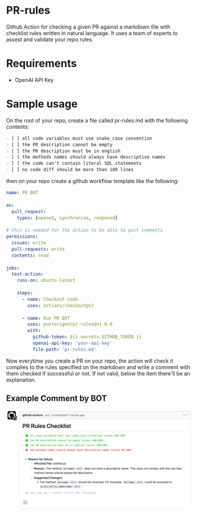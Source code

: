 # PR-rules
Github Action for checking a given PR against a markdown file with checklist rules written in natural language. It uses a team of experts to assest and validate your repo rules.

# Requirements
- OpenAI API Key

# Sample usage
On the root of your repo, create a file called pr-rules.md with the following contents:

```markdown
- [ ] all code variables must use snake_case convention
- [ ] the PR description cannot be empty
- [ ] the PR description must be in english
- [ ] the methods names should always have descriptive names 
- [ ] the code can't contain literal SQL statements
- [ ] no code diff should be more than 100 lines 
```

then on your repo create a github workflow template like the following:

```yml
name: PR BOT

on:
  pull_request:
    types: [opened, synchronize, reopened]

# this is needed for the action to be able to post comments
permissions:
  issues: write
  pull-requests: write
  contents: read
  
jobs:
  test-action:
    runs-on: ubuntu-latest

    steps:
      - name: Checkout code
        uses: actions/checkout@v2

      - name: Run PR BOT
        uses: puntorigen/pr-rules@v1.0.0
        with:
          github-token: ${{ secrets.GITHUB_TOKEN }}
          openai-api-key: 'your-api-key'
          file-path: 'pr-rules.md'

```

Now everytime you create a PR on your repo, the action will check it complies to the rules specified on the markdown and write a comment with them checked if successful or not. If not valid, below the item there'll be an explanation.

## Example Comment by BOT
<img src="./example.png"/>